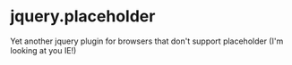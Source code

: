 jquery.placeholder
==================

Yet another jquery plugin for browsers that don't support placeholder (I'm looking at you IE!)